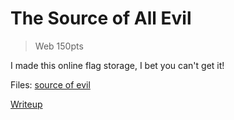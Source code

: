 # The Source of All Evil

> Web 150pts

I made this online flag storage, I bet you can't get it!

Files: [source of evil](./src)

[Writeup](./writeup.md)
